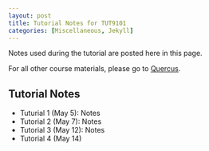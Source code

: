 ```yaml
---
layout: post
title: Tutorial Notes for TUT9101
categories: [Miscellaneous, Jekyll]
---
```


Notes used during the tutorial are posted here in this page.

For all other course materials, please go to [Quercus](https://q.utoronto.ca).

## Tutorial Notes

- Tuturial 1 (May 5): Notes
- Tutorial 2 (May 7): Notes
- Tutorial 3 (May 12): Notes
- Tutorial 4 (May 14)

<div style="text-align: center;">
 <script async type="text/javascript" src="//cdn.carbonads.com/carbon.js?serve=CE7D6KJY&placement=wwwamitmerchantcom" id="_carbonads_js"></script>
</div